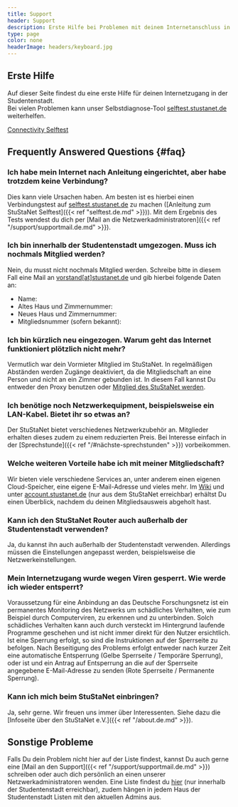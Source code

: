 ```yaml
---
title: Support
header: Support
description: Erste Hilfe bei Problemen mit deinem Internetanschluss in der StuSta
type: page
color: none
headerImage: headers/keyboard.jpg
---
```


## Erste Hilfe
Auf dieser Seite findest du eine erste Hilfe für deinen Internetzugang in der Studentenstadt.<br />
Bei vielen Problemen kann unser Selbstdiagnose-Tool [selftest.stustanet.de](http://selftest.stustanet.de) weiterhelfen.

<a class="button" href="http://selftest.stustanet.de/">Connectivity Selftest</a>

## Frequently Answered Questions {#faq}

### Ich habe mein Internet nach Anleitung eingerichtet, aber habe trotzdem keine Verbindung?
Dies kann viele Ursachen haben. Am besten ist es hierbei einen Verbindungstest auf [selftest.stustanet.de](http://selftest.stustanet.de) zu machen ([Anleitung zum StuStaNet Selftest]({{< ref "selftest.de.md" >}})). Mit dem Ergebnis des Tests wendest du dich per [Mail an die Netzwerkadministratoren]({{< ref "/support/supportmail.de.md" >}}).

### Ich bin innerhalb der Studentenstadt umgezogen. Muss ich nochmals Mitglied werden?
Nein, du musst nicht nochmals Mitglied werden. Schreibe bitte in diesem Fall eine Mail an [vorstand[at]stustanet.de](https://stustanet.de/mail/vorstand?subject=Umzug&body=Name%3A%0AAltes%20Haus%20und%20Zimmernummer%3A%0ANeues%20Haus%20und%20Zimmernummer%3A%0AMitgliedsnummer%20(sofern%20bekannt)%3A) und gib hierbei folgende Daten an:

* Name:
* Altes Haus und Zimmernummer:
* Neues Haus und Zimmernummer:
* Mitgliedsnummer (sofern bekannt):

### Ich bin kürzlich neu eingezogen. Warum geht das Internet funktioniert plötzlich nicht mehr?
Vermutlich war dein Vormieter Mitglied im StuStaNet. In regelmäßigen Abständen werden Zugänge deaktiviert, da die Mitgliedschaft an eine Person und nicht an ein Zimmer gebunden ist. In diesem Fall kannst Du entweder den Proxy benutzen oder [Mitglied des StuStaNet werden](https://reg.stustanet.de).

### Ich benötige noch Netzwerkequipment, beispielsweise ein LAN-Kabel. Bietet ihr so etwas an?
Der StuStaNet bietet verschiedenes Netzwerkzubehör an. Mitglieder erhalten dieses zudem zu einem reduzierten Preis. Bei Interesse einfach in der [Sprechstunde]({{< ref "/#nächste-sprechstunden" >}}) vorbeikommen.

### Welche weiteren Vorteile habe ich mit meiner Mitgliedschaft?
Wir bieten viele verschiedene Services an, unter anderem einen eigenen Cloud-Speicher, eine eigene E-Mail-Adresse und vieles mehr. Im [Wiki](https://wiki.stusta.de/StuStaNet-Dienste) und unter [account.stustanet.de](https://account.stustanet.de) (nur aus dem StuStaNet erreichbar) erhältst Du einen Überblick, nachdem du deinen Mitgliedsausweis abgeholt hast.

### Kann ich den StuStaNet Router auch außerhalb der Studentenstadt verwenden?
Ja, du kannst ihn auch außerhalb der Studentenstadt verwenden. Allerdings müssen die Einstellungen angepasst werden, beispielsweise die Netzwerkeinstellungen.

### Mein Internetzugang wurde wegen Viren gesperrt. Wie werde ich wieder entsperrt?
Voraussetzung für eine Anbindung an das Deutsche Forschungsnetz ist ein permanentes Monitoring des Netzwerks um schädliches Verhalten, wie zum Beispiel durch Computerviren, zu erkennen und zu unterbinden. Solch schädliches Verhalten kann auch durch versteckt im Hintergrund laufende Programme geschehen und ist nicht immer direkt für den Nutzer ersichtlich.<br />
Ist eine Sperrung erfolgt, so sind die Instruktionen auf der Sperrseite zu befolgen. Nach Beseitigung des Problems erfolgt entweder nach kurzer Zeit eine automatische Entsperrung (Gelbe Sperrseite / Temporäre Sperrung), oder ist und ein Antrag auf Entsperrung an die auf der Sperrseite angegebene E-Mail-Adresse zu senden (Rote Sperrseite / Permanente Sperrung).

### Kann ich mich beim StuStaNet einbringen?
Ja, sehr gerne. Wir freuen uns immer über Interessenten. Siehe dazu die [Infoseite über den StuStaNet e.V.]({{< ref "/about.de.md" >}}).


## Sonstige Probleme

Falls Du dein Problem nicht hier auf der Liste findest, kannst Du auch gerne eine [Mail an den Support]({{< ref "/support/supportmail.de.md" >}}) schreiben oder auch dich persönlich an einen unserer Netzwerkadministratoren wenden. Eine Liste findest du [hier](https://dokumente.stusta.de/adminliste/adminliste.pdf "Liste der Administratoren") (nur innerhalb der Studentenstadt erreichbar), zudem hängen in jedem Haus der Studentenstadt Listen mit den aktuellen Admins aus.
